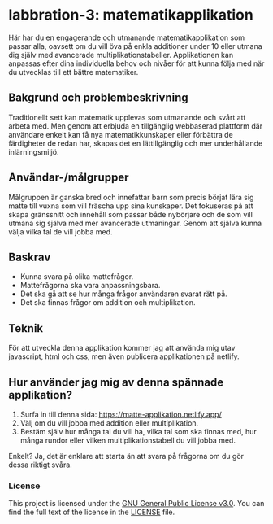 # labbration-3: matematikapplikation 

Här har du en engagerande och utmanande matematikapplikation som passar alla, oavsett om du vill öva på enkla additioner under 10 eller utmana dig själv med avancerade multiplikationstabeller. Applikationen kan anpassas efter dina individuella behov och nivåer för att kunna följa med när du utvecklas till ett bättre matematiker.

## Bakgrund och problembeskrivning
Traditionellt sett kan matematik upplevas som utmanande och svårt att arbeta med. Men genom att erbjuda en tillgänglig webbaserad plattform där användare enkelt kan få nya matematikkunskaper eller förbättra de färdigheter de redan har, skapas det en lättillgänglig och mer underhållande inlärningsmiljö.

## Användar-/målgrupper
Målgruppen är ganska bred och innefattar barn som precis börjat lära sig matte till vuxna som vill fräscha upp sina kunskaper. Det fokuseras på att skapa gränssnitt och innehåll som passar både nybörjare och de som vill utmana sig själva med mer avancerade utmaningar. Genom att själva kunna välja vilka tal de vill jobba med. 

## Baskrav
* Kunna svara på olika mattefrågor.
* Mattefrågorna ska vara anpassningsbara.
* Det ska gå att se hur många frågor användaren svarat rätt på. 
* Det ska finnas frågor om addition och multiplikation. 

## Teknik
För att utveckla denna applikation kommer jag att använda mig utav javascript, html och css, men även publicera applikationen på netlify. 

## Hur använder jag mig av denna spännade applikation? 
1. Surfa in till denna sida: https://matte-applikation.netlify.app/
2. Välj om du vill jobba med addition eller multiplikation. 
3. Bestäm själv hur många tal du vill ha, vilka tal som ska finnas med, hur många rundor eller vilken multiplikationstabell du vill jobba med. 

Enkelt? Ja, det är enklare att starta än att svara på frågorna om du gör dessa riktigt svåra. 

### License
This project is licensed under the [GNU General Public License v3.0](LICENSE). You can find the full text of the license in the [LICENSE](LICENSE) file.